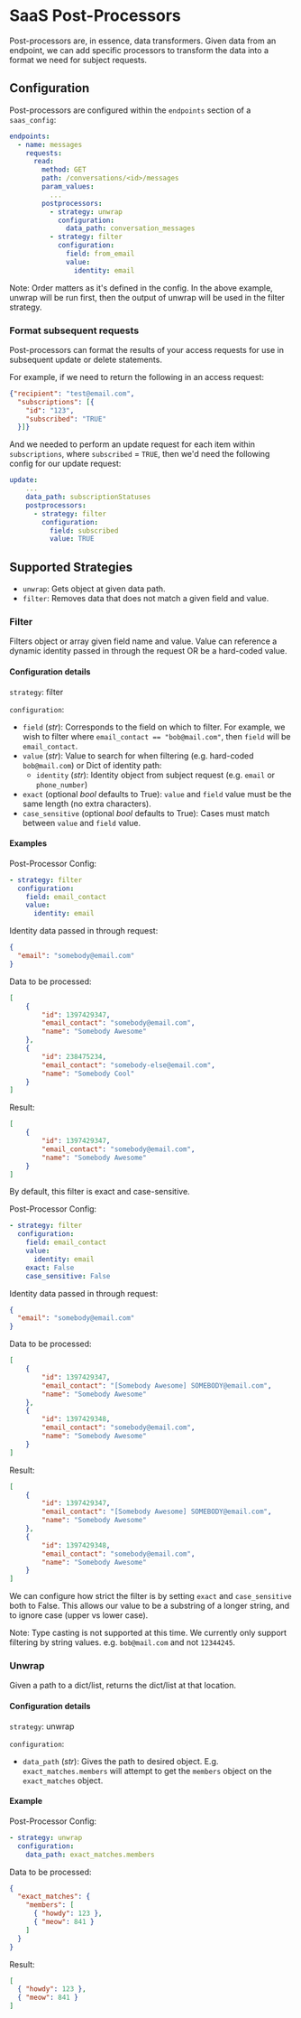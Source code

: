 # SaaS Post-Processors

Post-processors are, in essence, data transformers. Given data from an endpoint, we can add specific processors to transform the data into a format we need for subject requests.

## Configuration

Post-processors are configured within the `endpoints` section of a `saas_config`:

```yaml
endpoints:
  - name: messages
    requests:
      read:
        method: GET
        path: /conversations/<id>/messages
        param_values:
          ...
        postprocessors:
          - strategy: unwrap
            configuration:
              data_path: conversation_messages
          - strategy: filter
            configuration:
              field: from_email
              value:
                identity: email
```

Note: Order matters as it's defined in the config. In the above example, unwrap will be run first, then the output of unwrap will be used in the filter strategy.

### Format subsequent requests

Post-processors can format the results of your access requests for use in subsequent update or delete statements.

For example, if we need to return the following in an access request:

```json
{"recipient": "test@email.com",
  "subscriptions": [{
    "id": "123",
    "subscribed": "TRUE"
  }]}
```

And we needed to perform an update request for each item within `subscriptions`, where `subscribed` = `TRUE`, then we'd need the following config for our update request:

```yaml
update:
    ...
    data_path: subscriptionStatuses
    postprocessors:
      - strategy: filter
        configuration:
          field: subscribed
          value: TRUE
```

## Supported Strategies
- `unwrap`: Gets object at given data path.
- `filter`: Removes data that does not match a given field and value.


### Filter

Filters object or array given field name and value. Value can reference a dynamic identity passed in through the request OR be a hard-coded value.

#### Configuration details

`strategy`: filter

`configuration`:

- `field` (_str_): Corresponds to the field on which to filter. For example, we wish to filter where `email_contact == "bob@mail.com"`, then `field` will be `email_contact`.
- `value` (_str_): Value to search for when filtering (e.g. hard-coded `bob@mail.com`) or Dict of identity path:
    - `identity` (_str_): Identity object from subject request (e.g. `email` or `phone_number`)
- `exact` (optional _bool_ defaults to True): `value` and `field` value must be the same length (no extra characters).
- `case_sensitive` (optional _bool_ defaults to True): Cases must match between `value` and `field` value.

#### Examples

Post-Processor Config:
```yaml
- strategy: filter
  configuration:
    field: email_contact
    value:
      identity: email
```

Identity data passed in through request:

```json
{
  "email": "somebody@email.com"
}
```

Data to be processed:
```json
[
    {
        "id": 1397429347,
        "email_contact": "somebody@email.com",
        "name": "Somebody Awesome"
    },
    {
        "id": 238475234,
        "email_contact": "somebody-else@email.com",
        "name": "Somebody Cool"
    }
]
```

Result:
```json
[
    {
        "id": 1397429347,
        "email_contact": "somebody@email.com",
        "name": "Somebody Awesome"
    }
]
```
By default, this filter is exact and case-sensitive.

Post-Processor Config:
```yaml
- strategy: filter
  configuration:
    field: email_contact
    value:
      identity: email
    exact: False
    case_sensitive: False
```

Identity data passed in through request:

```json
{
  "email": "somebody@email.com"
}
```

Data to be processed:
```json
[
    {
        "id": 1397429347,
        "email_contact": "[Somebody Awesome] SOMEBODY@email.com",
        "name": "Somebody Awesome"
    },
    {
        "id": 1397429348,
        "email_contact": "somebody@email.com",
        "name": "Somebody Awesome"
    }
]
```

Result:
```json
[
    {
        "id": 1397429347,
        "email_contact": "[Somebody Awesome] SOMEBODY@email.com",
        "name": "Somebody Awesome"
    },
    {
        "id": 1397429348,
        "email_contact": "somebody@email.com",
        "name": "Somebody Awesome"
    }
]
```
We can configure how strict the filter is by setting `exact` and `case_sensitive` both to False. This allows our value to be a substring of a longer string, and to ignore case (upper vs lower case).

Note: Type casting is not supported at this time. We currently only support filtering by string values. e.g. `bob@mail.com` and not `12344245`.


### Unwrap

Given a path to a dict/list, returns the dict/list at that location.

#### Configuration details

`strategy`: unwrap

`configuration`:

- `data_path` (_str_): Gives the path to desired object. E.g. `exact_matches.members` will attempt to get the `members` object on the `exact_matches` object.


#### Example

Post-Processor Config:
```yaml
- strategy: unwrap
  configuration:
    data_path: exact_matches.members
```

Data to be processed:
```json
{
  "exact_matches": {
    "members": [
      { "howdy": 123 },
      { "meow": 841 }
    ]
  }
}   
```
Result:
```json
[
  { "howdy": 123 },
  { "meow": 841 }
]
```


